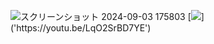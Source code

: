 ![スクリーンショット 2024-09-03 175803](https://github.com/user-attachments/assets/137eb979-95e4-4da0-a210-8e244d20ec84)
[![]('https://github.com/user-attachments/assets/137eb979-95e4-4da0-a210-8e244d20ec84')]('https://youtu.be/LqO2SrBD7YE')
